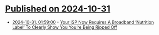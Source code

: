 # [Published on 2024-10-31](index.md)

* [2024-10-31, 01:59:00](https://soylentnews.org/article.pl?sid=24/10/30/1553213&from=rss) - [Your ISP Now Requires A Broadband ‘Nutrition Label’ To Clearly Show You You’re Being Ripped Off](https://soylentnews.org/article.pl?sid=24/10/30/1553213&from=rss)

